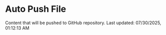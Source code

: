 # Auto Push File

Content that will be pushed to GitHub repository.
Last updated: 07/30/2025, 01:12:13 AM